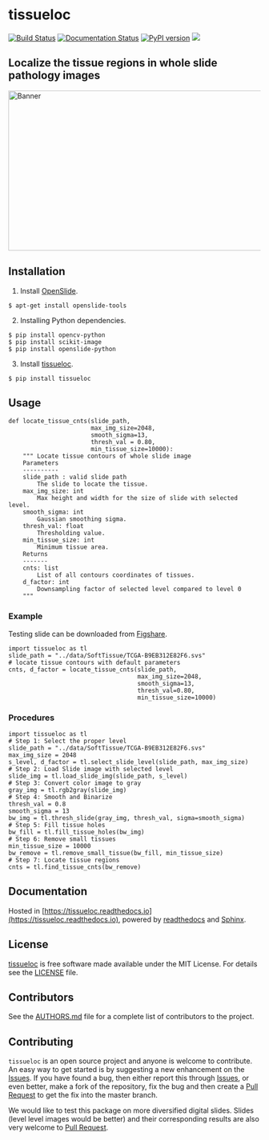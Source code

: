 tissueloc
========
[![Build Status](https://travis-ci.org/PingjunChen/tissueloc.svg?branch=master)](https://travis-ci.org/PingjunChen/tissueloc)
[![Documentation Status](https://readthedocs.org/projects/tissueloc/badge/?version=latest)](https://tissueloc.readthedocs.io/en/latest/?badge=latest)
[![PyPI version](https://badge.fury.io/py/tissueloc.svg)](https://badge.fury.io/py/tissueloc)
![](https://img.shields.io/github/license/PingjunChen/tissueloc.svg)

## Localize the tissue regions in whole slide pathology images

<img src="tissuelocDemo.png" width="800" height="320" alt="Banner">

## Installation
1. Install [OpenSlide](https://openslide.org/download/).
```
$ apt-get install openslide-tools
```
2. Installing Python dependencies.
```
$ pip install opencv-python
$ pip install scikit-image
$ pip install openslide-python
```
3. Install [tissueloc](https://pypi.org/project/tissueloc/).
```
$ pip install tissueloc
```

## Usage
```
def locate_tissue_cnts(slide_path,
                       max_img_size=2048,
                       smooth_sigma=13,
                       thresh_val = 0.80,
                       min_tissue_size=10000):
    """ Locate tissue contours of whole slide image
    Parameters
    ----------
    slide_path : valid slide path
        The slide to locate the tissue.
    max_img_size: int
        Max height and width for the size of slide with selected level.
    smooth_sigma: int
        Gaussian smoothing sigma.
    thresh_val: float
        Thresholding value.
    min_tissue_size: int
        Minimum tissue area.
    Returns
    -------
    cnts: list
        List of all contours coordinates of tissues.
    d_factor: int
        Downsampling factor of selected level compared to level 0
    """
```

### Example
Testing slide can be downloaded from [Figshare](https://figshare.com/articles/Demo_Whole_Slide_Images/7532978).
```
import tissueloc as tl
slide_path = "../data/SoftTissue/TCGA-B9EB312E82F6.svs"
# locate tissue contours with default parameters
cnts, d_factor = locate_tissue_cnts(slide_path,
                                    max_img_size=2048,
                                    smooth_sigma=13,
                                    thresh_val=0.80,
                                    min_tissue_size=10000)
```

### Procedures
```
import tissueloc as tl
# Step 1: Select the proper level
slide_path = "../data/SoftTissue/TCGA-B9EB312E82F6.svs"
max_img_size = 2048
s_level, d_factor = tl.select_slide_level(slide_path, max_img_size)
# Step 2: Load Slide image with selected level
slide_img = tl.load_slide_img(slide_path, s_level)
# Step 3: Convert color image to gray
gray_img = tl.rgb2gray(slide_img)
# Step 4: Smooth and Binarize
thresh_val = 0.8
smooth_sigma = 13
bw_img = tl.thresh_slide(gray_img, thresh_val, sigma=smooth_sigma)
# Step 5: Fill tissue holes
bw_fill = tl.fill_tissue_holes(bw_img)
# Step 6: Remove small tissues
min_tissue_size = 10000
bw_remove = tl.remove_small_tissue(bw_fill, min_tissue_size)
# Step 7: Locate tissue regions
cnts = tl.find_tissue_cnts(bw_remove)
```


## Documentation
Hosted in [https://tissueloc.readthedocs.io](https://tissueloc.readthedocs.io), powered by [readthedocs](https://readthedocs.org) and [Sphinx](http://www.sphinx-doc.org).

## License
[tissueloc](https://github.com/PingjunChen/tissueloc) is free software made available under the MIT License. For details see the [LICENSE](LICENSE) file.

## Contributors
See the [AUTHORS.md](AUTHORS.md) file for a complete list of contributors to the project.


## Contributing
``tissueloc`` is an  open source project and anyone is welcome to contribute. An easy way to get started is by suggesting a new enhancement on the [Issues](https://github.com/PingjunChen/tissueloc/issues). If you have found a bug, then either report this through [Issues](https://github.com/PingjunChen/tissueloc/issues), or even better, make a fork of the repository, fix the bug and then create a [Pull Request](https://github.com/PingjunChen/tissueloc/pulls) to get the fix into the master branch.

We would like to test this package on more diversified digital slides. Slides (level level images would be better) and their corresponding results are also very welcome to [Pull Request](https://github.com/PingjunChen/tissueloc/pulls).
